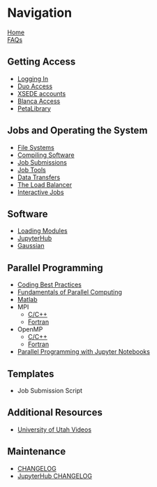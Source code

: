 # Navigation

[Home](Home)  
[FAQs](FAQs)

## Getting Access
- [Logging In](Logging-In)
- [Duo Access](Duo-Access)
- [XSEDE accounts](XSEDE)
- [Blanca Access](Blanca-Access)  
- [PetaLibrary](PetaLibrary)

## Jobs and Operating the System
- [File Systems](File-Systems)
- [Compiling Software](Compiling-and-Linking)
- [Job Submissions](Job-Submissions)
- [Job Tools](Job-Tools)
- [Data Transfers](Data-Transfers)  
- [The Load Balancer](The-Load-Balancer-Tool)
- [Interactive Jobs](Interactive-Jobs)

##  Software
- [Loading Modules](Loading-Modules)
- [JupyterHub](JupyterHub)
- [Gaussian](Gaussian)

## Parallel Programming
- [Coding Best Practices](Coding-Best-Practices)
- [Fundamentals of Parallel Computing](Fundamentals-of-Parallel-Computing)
- [Matlab](Matlab-on-Summit)
- MPI
    + [C/C++](MPI-C)
    + [Fortran](MPI-Fortran)
- OpenMP 
    + [C/C++](OpenMP-C)
    + [Fortran](OpenMP-Fortran)
- [Parallel Programming with Jupyter Notebooks](Parallel-Programming-with-Jupyter-Notebooks)

## Templates
- Job Submission Script

## Additional Resources
- [University of Utah Videos](University-of-Utah-Videos)

## Maintenance
- [CHANGELOG](CHANGELOG)
- [JupyterHub CHANGELOG](JupyterHub-CHANGELOG)
